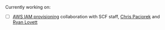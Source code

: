 Currently working on:

- [ ] [AWS IAM
  provisioning](https://github.com/ucberkeley/brc-experiments)
  collaboration with SCF staff, [Chris Paciorek](https://github.com/paciorek)
  and [Ryan Lovett](https://github.com/bagofmostlywater)
